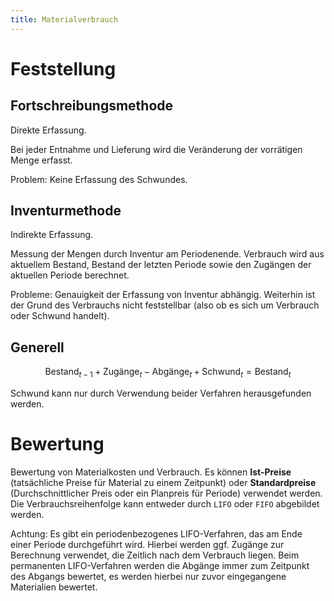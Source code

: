 ```yaml
---
title: Materialverbrauch
---
```

# Feststellung
## Fortschreibungsmethode
Direkte Erfassung.

Bei jeder Entnahme und Lieferung wird die Veränderung der vorrätigen Menge erfasst.

Problem: Keine Erfassung des Schwundes.

## Inventurmethode
Indirekte Erfassung.

Messung der Mengen durch Inventur am Periodenende. Verbrauch wird aus aktuellem Bestand, Bestand der letzten Periode sowie den Zugängen der aktuellen Periode berechnet.

Probleme: Genauigkeit der Erfassung von Inventur abhängig. Weiterhin ist der Grund des Verbrauchs nicht feststellbar (also ob es sich um Verbrauch oder Schwund handelt).

## Generell
$$\text{Bestand}_{t-1} + \text{Zugänge}_{t} - \text{Abgänge}_{t} + \text{Schwund}_{t} = \text{Bestand}_{t}$$

Schwund kann nur durch Verwendung beider Verfahren herausgefunden werden.

# Bewertung
Bewertung von Materialkosten und Verbrauch.
Es können **Ist-Preise** (tatsächliche Preise für Material zu einem Zeitpunkt) oder **Standardpreise** (Durchschnittlicher Preis oder ein Planpreis für Periode) verwendet werden.
Die Verbrauchsreihenfolge kann entweder durch `LIFO` oder `FIFO` abgebildet werden.

Achtung: Es gibt ein periodenbezogenes LIFO-Verfahren, das am Ende einer Periode durchgeführt wird. Hierbei werden ggf. Zugänge zur Berechnung verwendet, die Zeitlich nach dem Verbrauch liegen.
Beim permanenten LIFO-Verfahren werden die Abgänge immer zum Zeitpunkt des Abgangs bewertet, es werden hierbei nur zuvor eingegangene Materialien bewertet.
